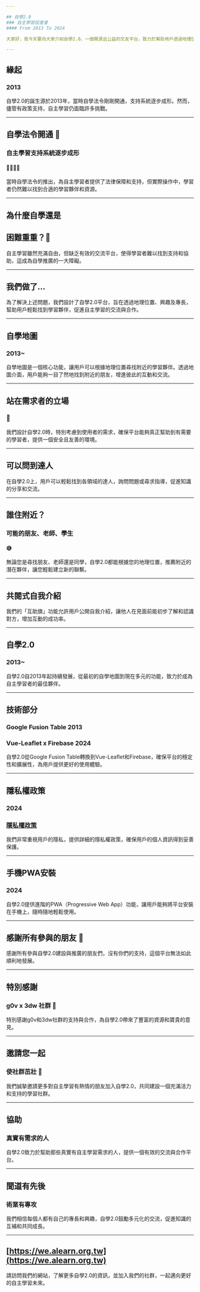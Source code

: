 ```yaml
---

## 自學2.0
### 自主學習促進會
#### From 2013 To 2024

大家好，我今天要向大家介紹自學2.0，一個開源且公益的交友平台，致力於幫助用戶透過地理位置、興趣及專長找到志同道合的朋友。

---
```


## 緣起
### 2013

自學2.0的誕生源於2013年，當時自學法令剛剛開通，支持系統逐步成形。然而，儘管有政策支持，自主學習仍面臨許多挑戰。

---

## 自學法令開通 💫
### 自主學習支持系統逐步成形
#### 👬👭👬👭

當時自學法令的推出，為自主學習者提供了法律保障和支持，但實際操作中，學習者仍然難以找到合適的學習夥伴和資源。

---

## 為什麼自學還是
## 困難重重？🐌

自主學習雖然充滿自由，但缺乏有效的交流平台，使得學習者難以找到支持和協助，這成為自學推廣的一大障礙。

---

## 我們做了...

為了解決上述問題，我們設計了自學2.0平台，旨在透過地理位置、興趣及專長，幫助用戶輕鬆找到學習夥伴，促進自主學習的交流與合作。

---

## 自學地圖
### 2013~

自學地圖是一個核心功能，讓用戶可以根據地理位置尋找附近的學習夥伴。透過地圖介面，用戶能夠一目了然地找到附近的朋友，增進彼此的互動和交流。

---

## 站在需求者的立場
### 🐾

我們設計自學2.0時，特別考慮到使用者的需求，確保平台能夠真正幫助到有需要的學習者，提供一個安全且友善的環境。

---

## 可以問到達人

在自學2.0上，用戶可以輕鬆找到各領域的達人，詢問問題或尋求指導，促進知識的分享和交流。

---

## 誰住附近？
### 可能的朋友、老師、學生
#### 😅

無論您是尋找朋友、老師還是同學，自學2.0都能根據您的地理位置，推薦附近的潛在夥伴，讓您輕鬆建立新的聯繫。

---

## 共閱式自我介紹

我們的「互助旗」功能允許用戶公開自我介紹，讓他人在見面前能初步了解和認識對方，增加互動的成功率。

---

## 自學2.0
### 2013~

自學2.0自2013年起持續發展，從最初的自學地圖到現在多元的功能，致力於成為自主學習者的最佳夥伴。

---

## 技術部分
### Google Fusion Table 2013
### Vue-Leaflet x Firebase 2024

自學2.0從Google Fusion Table轉換到Vue-Leaflet和Firebase，確保平台的穩定性和擴展性，為用戶提供更好的使用體驗。

---

## 隱私權政策
### 2024
### [隱私權政策](https://we.alearn.org.tw/privacy-policy)

我們非常重視用戶的隱私，提供詳細的隱私權政策，確保用戶的個人資訊得到妥善保護。

---

## 手機PWA安裝
### 2024

自學2.0提供進階的PWA（Progressive Web App）功能，讓用戶能夠將平台安裝在手機上，隨時隨地輕鬆使用。

---

## 感謝所有參與的朋友 👏

感謝所有參與自學2.0建設與推廣的朋友們，沒有你們的支持，這個平台無法如此順利地發展。

---

## 特別感謝
### g0v x 3dw 社群 👏

特別感謝g0v和3dw社群的支持與合作，為自學2.0帶來了豐富的資源和寶貴的意見。

---

## 邀請您一起
### 使社群茁壯 💪

我們誠摯邀請更多對自主學習有熱情的朋友加入自學2.0，共同建設一個充滿活力和支持的學習社群。

---

## 協助
### 真實有需求的人

自學2.0致力於幫助那些真實有自主學習需求的人，提供一個有效的交流與合作平台。

---

## 聞道有先後
### 術業有專攻

我們相信每個人都有自己的專長和興趣，自學2.0鼓勵多元化的交流，促進知識的互補和共同成長。

---

## [https://we.alearn.org.tw](https://we.alearn.org.tw)

請訪問我們的網站，了解更多自學2.0的資訊，並加入我們的社群，一起邁向更好的自主學習未來。
